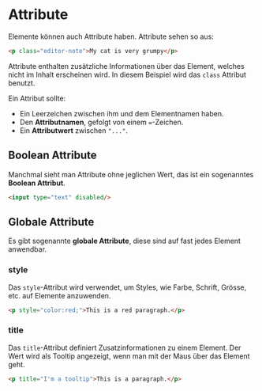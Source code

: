 # Attribute

<show-structure depth="2" />

Elemente können auch Attribute haben. Attribute sehen so aus:

```HTML
<p class="editor-note">My cat is very grumpy</p>
```

Attribute enthalten zusätzliche Informationen über das Element, welches nicht im Inhalt erscheinen wird. In diesem Beispiel wird das `class`
Attribut benutzt.

Ein Attribut sollte:

- Ein Leerzeichen zwischen ihm und dem Elementnamen haben.
- Den **Attributnamen**, gefolgt von einem `=`-Zeichen.
- Ein **Attributwert** zwischen `"..."`.

## Boolean Attribute

Manchmal sieht man Attribute ohne jeglichen Wert, das ist ein sogenanntes **Boolean Attribut**.

```HTML
<input type="text" disabled/>
```

## Globale Attribute

Es gibt sogenannte **globale Attribute**, diese sind auf fast jedes Element anwendbar.

### style

Das `style`-Attribut wird verwendet, um Styles, wie Farbe, Schrift, Grösse, etc. auf Elemente anzuwenden.

```HTML
<p style="color:red;">This is a red paragraph.</p>
```

### title

Das `title`-Attribut definiert Zusatzinformationen zu einem Element. Der Wert wird als Tooltip angezeigt, wenn man mit der Maus über das Element geht.

```HTML
<p title="I'm a tooltip">This is a paragraph.</p>
```